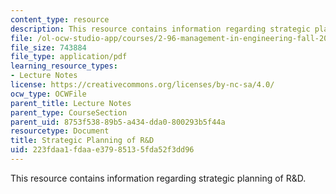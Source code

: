 ```yaml
---
content_type: resource
description: This resource contains information regarding strategic planning of R&D.
file: /ol-ocw-studio-app/courses/2-96-management-in-engineering-fall-2012/223fdaa1fdaae37985135fda52f3dd96_MIT2_96F12_lec20.pdf
file_size: 743884
file_type: application/pdf
learning_resource_types:
- Lecture Notes
license: https://creativecommons.org/licenses/by-nc-sa/4.0/
ocw_type: OCWFile
parent_title: Lecture Notes
parent_type: CourseSection
parent_uid: 8753f538-89b5-a434-dda0-800293b5f44a
resourcetype: Document
title: Strategic Planning of R&D
uid: 223fdaa1-fdaa-e379-8513-5fda52f3dd96
---
```

This resource contains information regarding strategic planning of R&D.